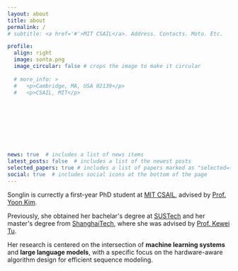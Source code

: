 ```yaml
---
layout: about
title: about
permalink: /
# subtitle: <a href='#'>MIT CSAIL</a>. Address. Contacts. Moto. Etc.

profile:
  align: right
  image: sonta.png
  image_circular: false # crops the image to make it circular
  
  # more_info: >
  #   <p>Cambridge, MA, USA 02139</p>
  #   <p>CSAIL, MIT</p>









news: true  # includes a list of news items
latest_posts: false  # includes a list of the newest posts
selected_papers: true # includes a list of papers marked as "selected={true}"
social: true  # includes social icons at the bottom of the page
---
```




<!-- Write your biography here. Tell the world about yourself. Link to your favorite [subreddit](http://reddit.com). You can put a picture in, too. The code is already in, just name your picture `prof_pic.jpg` and put it in the `img/` folder.

Put your address / P.O. box / other info right below your picture. You can also disable any of these elements by editing `profile` property of the YAML header of your `_pages/about.md`. Edit `_bibliography/papers.bib` and Jekyll will render your [publications page](/al-folio/publications/) automatically.

Link to your social media connections, too. This theme is set up to use [Font Awesome icons](https://fontawesome.com/) and [Academicons](https://jpswalsh.github.io/academicons/), like the ones below. Add your Facebook, Twitter, LinkedIn, Google Scholar, or just disable all of them. -->

Songlin is currectly a first-year PhD student at [MIT CSAIL](https://www.csail.mit.edu/), advised by [Prof. Yoon Kim](https://people.csail.mit.edu/yoonkim/). 

Previously, she obtained her bachelar's degree at [SUSTech](https://www.sustech.edu.cn/en/) and her master's degree from [ShanghaiTech](https://www.shanghaitech.edu.cn/eng/), where she was advised by [Prof. Kewei Tu](https://faculty.sist.shanghaitech.edu.cn/faculty/tukw/).

Her research is centered on the intersection of **machine learning systems** and **large language models**, with a specific focus on the hardware-aware algorithm design for efficient sequence modeling.








